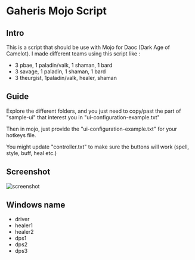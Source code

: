 # Gaheris Mojo Script
## Intro
This is a script that should be use with Mojo for Daoc (Dark Age of Camelot).
I made different teams using this script like : 
- 3 pbae, 1 paladin/valk, 1 shaman, 1 bard
- 3 savage, 1 paladin, 1 shaman, 1 bard
- 3 theurgist, 1paladin/valk, healer, shaman

## Guide
Explore the different folders, and you just need to copy/past the part of "sample-ui" that interest you in "ui-configuration-example.txt"

Then in mojo, just provide the "ui-configuration-example.txt" for your hotkeys file.

You might update "controller.txt" to make sure the buttons will work (spell, style, buff, heal etc.)

## Screenshot
![screenshot](https://raw.githubusercontent.com/Squadz/Gaheris_Mojo/main/_example/example.jpg)

## Windows name
- driver
- healer1
- healer2
- dps1
- dps2
- dps3